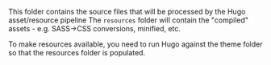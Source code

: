 This folder contains the source files that will be processed by the Hugo asset/resource pipeline
The `resources` folder will contain the "compiled" assets - e.g. SASS->CSS conversions, minified, etc.

To make resources available, you need to run Hugo against the theme folder so that the resources folder
is populated.
